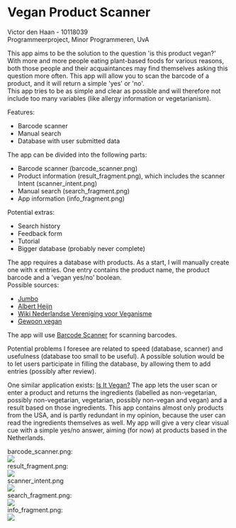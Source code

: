 # Vegan Product Scanner
Victor den Haan - 10118039  
Programmeerproject, Minor Programmeren, UvA  

This app aims to be the solution to the question 'is this product vegan?'  
With more and more people eating plant-based foods for various reasons, both those people and their acquaintances may find themselves asking this question more often. This app will allow you to scan the barcode of a product, and it will return a simple 'yes' or 'no'.  
This app tries to be as simple and clear as possible and will therefore not include too many variables (like allergy information or vegetarianism).

Features:
- Barcode scanner
- Manual search
- Database with user submitted data

The app can be divided into the following parts:
- Barcode scanner (barcode_scanner.png)
- Product information (result_fragment.png), which includes the scanner Intent (scanner_intent.png)
- Manual search (search_fragment.png)
- App information (info_fragment.png)  

Potential extras:
- Search history
- Feedback form
- Tutorial
- Bigger database (probably never complete)

The app requires a database with products. As a start, I will manually create one with x entries. One entry contains the product name, the product barcode and a 'vegan yes/no' boolean.  
Possible sources:
- [Jumbo](https://www.jumbo.com/)
- [Albert Heijn](https://www.ah.nl/)
- [Wiki Nederlandse Vereniging voor Veganisme](https://wiki.veganisme.org/)
- [Gewoon vegan](https://gewoonvegan.nl/)  

The app will use [Barcode Scanner](https://github.com/zxing/zxing) for scanning barcodes.

Potential problems I foresee are related to speed (database, scanner) and usefulness (database too small to be useful). A possible solution would be to let users participate in filling the database, by allowing them to add entries (possibly after review).

One similar application exists: [Is It Vegan?](https://play.google.com/store/apps/details?id=net.isitvegan.androidfree) The app lets the user scan or enter a product and returns the ingredients (labelled as non-vegetarian, possibly non-vegetarian, vegetarian, possibly non-vegan and vegan) and a result based on those ingredients. This app contains almost only products from the USA, and is partly redundant in my opinion, because the user can read the ingredients themselves as well. My app will give a very clear visual cue with a simple yes/no answer, aiming (for now) at products based in the Netherlands.

barcode_scanner.png:  
![](doc/barcode_scanner.png)  
result_fragment.png:  
![](doc/result_fragment.png)  
scanner_intent.png  
![](doc/scanner_intent.png)  
search_fragment.png:  
![](doc/search_fragment.png)  
info_fragment.png:  
![](doc/info_fragment.png)